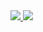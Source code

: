 <a href="https://github.com/hanbitgoun/github-readme-stats">
  <img align="auto" src="https://github-readme-stats-lemon-sigma-76.vercel.app/api/top-langs/?username=hanbitgoun&layout=compact&repo=github-readme-stats" / width="auto" height ="auto">
</a>
<a href="https://github.com/hanbitgoun/github-readme-stats">
  <img align="auto" src="https://github-readme-stats-lemon-sigma-76.vercel.app/api/?username=hanbitgoun&show_icons=true&theme=radical&hide_border=True&repo=github-readme-stats" / width="auto" height="auto">
</a>




<!--
**hanbitgoun/hanbitgoun** is a ✨ _special_ ✨ repository because its `README.md` (this file) appears on your GitHub profile.

Here are some ideas to get you started:

- 🔭 I’m currently working on ...
- 🌱 I’m currently learning ...
- 👯 I’m looking to collaborate on ...
- 🤔 I’m looking for help with ...
- 💬 Ask me about ...
- 📫 How to reach me: ...
- 😄 Pronouns: ...
- ⚡ Fun fact: ...


